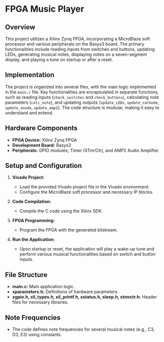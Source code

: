 # FPGA Music Player

## Overview
This project utilizes a Xilinx Zynq FPGA, incorporating a MicroBlaze soft processor and various peripherals on the Basys3 board. The primary functionalities include reading inputs from switches and buttons, updating LEDs, generating musical notes, displaying notes on a seven-segment display, and playing a tune on startup or after a reset.

## Implementation
The project is organized into several files, with the main logic implemented in the `main.c` file. Key functionalities are encapsulated in separate functions, such as reading inputs (`check_switches` and `check_buttons`), calculating note parameters (`calc_note`), and updating outputs (`update_LEDs`, `update_cathode`, `update_anode`, `update_amp2`). The code structure is modular, making it easy to understand and extend.

## Hardware Components
- **FPGA Device:** Xilinx Zynq FPGA
- **Development Board:** Basys3
- **Peripherals:** GPIO modules, Timer (XTmrCtr), and AMP2 Audio Amplifier

## Setup and Configuration
1. **Vivado Project:**
   - Load the provided Vivado project file in the Vivado environment.
   - Configure the MicroBlaze soft processor and necessary IP blocks.

2. **Code Compilation:**
   - Compile the C code using the Xilinx SDK.

3. **FPGA Programming:**
   - Program the FPGA with the generated bitstream.

4. **Run the Application:**
   - Upon startup or reset, the application will play a wake-up tune and perform various musical functionalities based on switch and button inputs.

## File Structure
- **main.c:** Main application logic.
- **xparameters.h:** Definitions of hardware parameters.
- **xgpio.h, xil_types.h, xil_printf.h, xstatus.h, sleep.h, xtmrctr.h:** Header files for necessary libraries.

## Note Frequencies
- The code defines note frequencies for several musical notes (e.g., C3, D3, E3) using constants.
